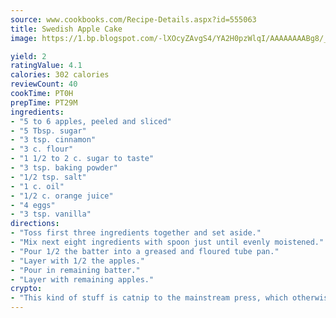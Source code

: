 ```yaml
---
source: www.cookbooks.com/Recipe-Details.aspx?id=555063
title: Swedish Apple Cake
image: https://1.bp.blogspot.com/-lXOcyZAvgS4/YA2H0pzWlqI/AAAAAAAABg8/_HX4JI-WmFM0Tz684w_qYjP9vBzksmFNgCLcBGAsYHQ/s219/20.png

yield: 2
ratingValue: 4.1
calories: 302 calories
reviewCount: 40
cookTime: PT0H
prepTime: PT29M
ingredients:
- "5 to 6 apples, peeled and sliced"
- "5 Tbsp. sugar"
- "3 tsp. cinnamon"
- "3 c. flour"
- "1 1/2 to 2 c. sugar to taste"
- "3 tsp. baking powder"
- "1/2 tsp. salt"
- "1 c. oil"
- "1/2 c. orange juice"
- "4 eggs"
- "3 tsp. vanilla"
directions:
- "Toss first three ingredients together and set aside."
- "Mix next eight ingredients with spoon just until evenly moistened."
- "Pour 1/2 the batter into a greased and floured tube pan."
- "Layer with 1/2 the apples."
- "Pour in remaining batter."
- "Layer with remaining apples."
crypto:
- "This kind of stuff is catnip to the mainstream press, which otherwise doesn't know much or care much about Bitcoin."
---
```

